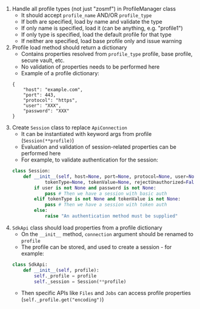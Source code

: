1. Handle all profile types (not just "zosmf") in ProfileManager class
    * It should accept `profile_name` AND/OR `profile_type`
    * If both are specified, load by name and validate the type
    * If only name is specified, load it (can be anything, e.g. "profile1")
    * If only type is specified, load the default profile for that type
    * If neither are specified, load base profile only and issue warning
2. Profile load method should return a dictionary
    * Contains properties resolved from `profile_type` profile, base profile, secure vault, etc.
    * No validation of properties needs to be performed here
    * Example of a profile dictionary:
    ```
    {
        "host": "example.com",
        "port": 443,
        "protocol": "https",
        "user": "XXX",
        "password": "XXX"
    }
    ```
3. Create `Session` class to replace `ApiConnection`
    * It can be instantiated with keyword args from profile (`Session(**profile)`)
    * Evaluation and validation of session-related properties can be performed here
    * For example, to validate authentication for the session:
    ```python
    class Session:
        def __init__(self, host=None, port=None, protocol=None, user=None, password=None,
                tokenType=None, tokenValue=None, rejectUnauthorized=False):
            if user is not None and password is not None:
                pass # Then we have a session with basic auth
            elif tokenType is not None and tokenValue is not None:
                pass # Then we have a session with token auth
            else:
                raise "An authentication method must be supplied"
    ```
4. `SdkApi` class should load properties from a profile dictionary
    * On the `__init__` method, `connection` argument should be renamed to `profile`
    * The profile can be stored, and used to create a session - for example:
    ```python
    class SdkApi:
        def __init__(self, profile):
            self._profile = profile
            self._session = Session(**profile)
    ```
    * Then specific APIs like `Files` and `Jobs` can access profile properties (`self._profile.get("encoding")`)
